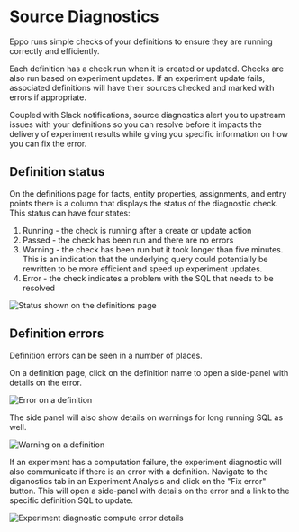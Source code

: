 # Source Diagnostics

Eppo runs simple checks of your definitions to ensure they are running correctly and efficiently. 

Each definition has a check run when it is created or updated. Checks are also run based on experiment updates. If an experiment update fails, associated definitions will have their sources checked and marked with errors if appropriate.

Coupled with Slack notifications, source diagnostics alert you to upstream issues with your definitions so you can resolve before it impacts the delivery of experiment results while giving you specific information on how you can fix the error.

## Definition status
On the definitions page for facts, entity properties, assignments, and entry points there is a column that displays the status of the diagnostic check. This status can have four states:
1. Running - the check is running after a create or update action
2. Passed - the check has been run and there are no errors
3. Warning - the check has been run but it took longer than five minutes. This is an indication that the underlying query could potentially be rewritten to be more efficient and speed up experiment updates.
4. Error - the check indicates a problem with the SQL that needs to be resolved

![Status shown on the definitions page](/img/data-management/definition-status.png)

## Definition errors
Definition errors can be seen in a number of places.

On a definition page, click on the definition name to open a side-panel with details on the error.

![Error on a definition](/img/data-management/definintion-error.png)

The side panel will also show details on warnings for long running SQL as well.

![Warning on a definition](/img/data-management/definintion-warning.png)

If an experiment has a computation failure, the experiment diagnostic will also communicate if there is an error with a definition. Navigate to the diganostics tab in an Experiment Analysis and click on the "Fix error" button. This will open a side-panel with details on the error and a link to the specific definition SQL to update.

![Experiment diagnostic compute error details](/img/data-management/compute-error-diagnostic.png)